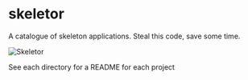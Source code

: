 # skeletor
A catalogue of skeleton applications.  Steal this code, save some time.

![Skeletor](https://cloud.githubusercontent.com/assets/699550/12869445/f5a1b980-cced-11e5-9d91-6cd28000cf52.gif)

See each directory for a README for each project
